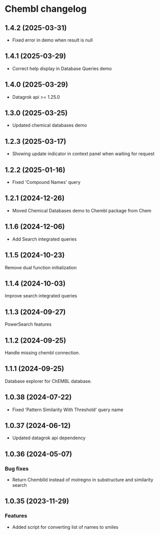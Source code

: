 # Chembl changelog

## 1.4.2 (2025-03-31)

* Fixed error in demo when result is null

## 1.4.1 (2025-03-29)

* Correct help display in Database Queries demo

## 1.4.0 (2025-03-29)

* Datagrok api >= 1.25.0

## 1.3.0 (2025-03-25)

* Updated chemical databases demo

## 1.2.3 (2025-03-17)

* Showing update indicator in context panel when waiting for request

## 1.2.2 (2025-01-16)

* Fixed 'Compound Names' query

## 1.2.1 (2024-12-26)

* Moved Chemical Databases demo to Chembl package from Chem

## 1.1.6 (2024-12-06)

* Add Search integrated queries

## 1.1.5 (2024-10-23)

Remove dual function initialization

## 1.1.4 (2024-10-03)

Improve search integrated queries

## 1.1.3 (2024-09-27)

PowerSearch features

## 1.1.2 (2024-09-25)

Handle missing chembl connection.

## 1.1.1 (2024-09-25)

Database explorer for ChEMBL database.

## 1.0.38 (2024-07-22)

* Fixed 'Pattern Similarity With Threshold' query name

## 1.0.37 (2024-06-12)

* Updated datagrok api dependency

## 1.0.36 (2024-05-07)

### Bug fixes

* Return ChemblId instead of molregno in substructure and similarity search

## 1.0.35 (2023-11-29)

### Features

* Added script for converting list of names to smiles
